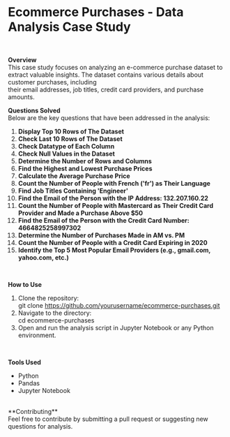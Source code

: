 # Ecommerce Purchases - Data Analysis Case Study<br>
<br>

**Overview**<br>
This case study focuses on analyzing an e-commerce purchase dataset to extract valuable insights. The dataset contains various details about customer purchases, including <br>their email addresses, job titles, credit card providers, and purchase amounts.
<br>


**Questions Solved**<br>
Below are the key questions that have been addressed in the analysis:<br>
1. **Display Top 10 Rows of The Dataset**<br>
2. **Check Last 10 Rows of The Dataset**<br>
3. **Check Datatype of Each Column**<br>
4. **Check Null Values in the Dataset**<br>
5. **Determine the Number of Rows and Columns**<br>
6. **Find the Highest and Lowest Purchase Prices**<br>
7. **Calculate the Average Purchase Price**<br>
8. **Count the Number of People with French ('fr') as Their Language**<br>
9. **Find Job Titles Containing 'Engineer'**<br>
10. **Find the Email of the Person with the IP Address: 132.207.160.22**<br>
11. **Count the Number of People with Mastercard as Their Credit Card Provider and Made a Purchase Above $50**<br>
12. **Find the Email of the Person with the Credit Card Number: 4664825258997302**<br>
13. **Determine the Number of Purchases Made in AM vs. PM**<br>
14. **Count the Number of People with a Credit Card Expiring in 2020**<br>
15. **Identify the Top 5 Most Popular Email Providers (e.g., gmail.com, yahoo.com, etc.)**<br>
<br>

**How to Use**<br>
1. Clone the repository:<br>
   git clone https://github.com/yourusername/ecommerce-purchases.git <br>
2. Navigate to the directory:<br>
   cd ecommerce-purchases<br>
3. Open and run the analysis script in Jupyter Notebook or any Python environment.<br>
<br>

**Tools Used**<br>
- Python<br>
- Pandas<br>
- Jupyter Notebook<br>
<br>
**Contributing**<br>
Feel free to contribute by submitting a pull request or suggesting new questions for analysis.<br>
